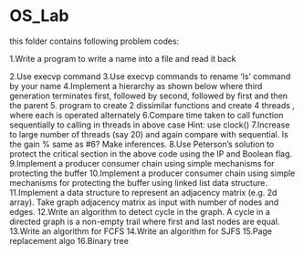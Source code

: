 # OS_Lab

this folder contains following problem codes:

1.Write a program to write a name into a file and read it back 

2.Use execvp command 
3.Use execvp commands to rename ‘ls’ command by your name 
4.Implement a hierarchy as shown below where third generation terminates first, followed by second, followed by first and then the parent 
5. program to create 2 dissimilar functions and create 4 threads , where each is operated alternately
6.Compare time taken to call function sequentially to calling in threads in above case  Hint: use clock() 
7.Increase to large number of threads (say 20) and again compare with sequential. Is the gain % same as #6? Make inferences.
8.Use Peterson’s solution to protect the critical section in the above code using the IP and Boolean flag. 
9.Implement a producer consumer chain using simple mechanisms for protecting the buffer 
10.Implement a producer consumer chain using simple mechanisms for protecting the buffer using linked list data structure. 
11.Implement a data structure to represent an adjacency matrix (e.g. 2d array). Take graph adjacency matrix as input with number of nodes and edges. 
12.Write an algorithm to detect cycle in the graph. A cycle in a directed graph is a non-empty trail where first and last nodes are equal. 
13.Write an algorithm for FCFS 
14.Write an algorithm for SJFS 
15.Page replacement algo
16.Binary tree
